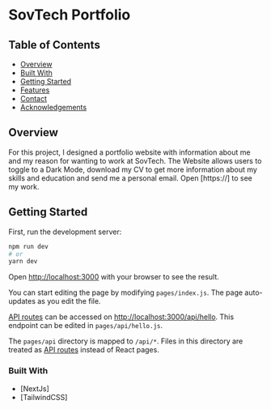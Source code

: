 # SovTech Portfolio

## Table of Contents

- [Overview](#overview)
- [Built With](#built-with)
- [Getting Started](#getting-started)
- [Features](#features)
- [Contact](#contact)
- [Acknowledgements](#acknowledgements)

## Overview
For this project, I designed a portfolio website with information about me and my reason for wanting to work at SovTech.
The Website allows users to toggle to a Dark Mode, download my CV to get more information about my skills and education
and send me a personal email. Open [https://] to see my work.

## Getting Started

First, run the development server:

```bash
npm run dev
# or
yarn dev
```

Open [http://localhost:3000](http://localhost:3000) with your browser to see the result.

You can start editing the page by modifying `pages/index.js`. The page auto-updates as you edit the file.

[API routes](https://nextjs.org/docs/api-routes/introduction) can be accessed on [http://localhost:3000/api/hello](http://localhost:3000/api/hello). This endpoint can be edited in `pages/api/hello.js`.

The `pages/api` directory is mapped to `/api/*`. Files in this directory are treated as [API routes](https://nextjs.org/docs/api-routes/introduction) instead of React pages.


### Built With

- [NextJs]
- [TailwindCSS]

